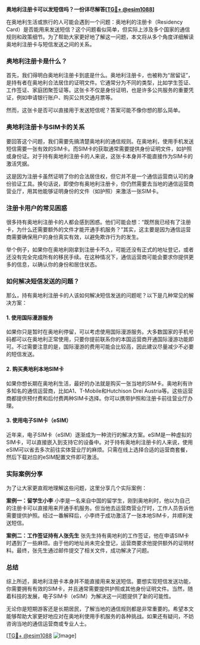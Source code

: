 **奥地利注册卡可以发短信吗？一份详尽解答[[TG💪+ @esim1088](https://t.me/s/esim1088)]**

在奥地利生活或旅行的人可能会遇到一个问题：奥地利的注册卡（Residency Card）是否能用来发送短信？这个问题看似简单，但实际上涉及多个国家的通信规则和政策细节。为了帮助大家更好地了解这一问题，本文将从多个角度详细解读奥地利注册卡与短信发送之间的关系。

### 奥地利注册卡是什么？

首先，我们得明白奥地利注册卡到底是什么。奥地利注册卡，也被称为“居留证”，是持有者在奥地利合法居住的证明文件。它通常分为不同的类型，比如学生签证、工作签证、家庭团聚签证等。这张卡不仅是身份证明，也是许多公共服务的重要凭证，例如申请银行账户、购买公共交通月票等。

然而，这张卡是否可以直接用于发送短信呢？答案可能不像你想的那么简单。

### 奥地利注册卡与SIM卡的关系

要回答这个问题，我们需要先搞清楚奥地利的通信规则。在奥地利，使用手机发送短信需要一张有效的SIM卡。而SIM卡的获取通常需要提供身份证明文件，如护照或身份证。对于持有奥地利注册卡的人来说，这张卡本身并不能直接作为SIM卡的激活凭据。

这是因为注册卡虽然证明了你的合法居住权，但它并不是一个通信运营商认可的身份验证工具。换句话说，即使你有奥地利注册卡，你仍然需要去当地的通信运营商营业厅，用其他能够证明身份的文件（如护照）来激活一张SIM卡。

### 注册卡用户的常见困惑

很多持有奥地利注册卡的人都会感到困惑。他们可能会想：“既然我已经有了注册卡，为什么还需要额外的文件才能开通手机服务？”其实，这主要是因为通信运营商需要确保用户的身份真实有效，以避免欺诈行为的发生。

举个例子，如果你在奥地利刚拿到注册卡不久，可能还没有正式的地址登记，或者还没有完全完成所有的移民手续。在这种情况下，通信运营商可能会要求你提供更多的信息，以确认你的身份和居住状态。

### 如何解决短信发送的问题？

那么，持有奥地利注册卡的人该如何解决短信发送的问题呢？以下是几种常见的解决方案：

#### 1. 使用国际漫游服务

如果你只是暂时在奥地利停留，可以考虑使用国际漫游服务。大多数国家的手机号码都可以在奥地利正常使用，只要你提前联系你的本国运营商开通国际漫游功能即可。不过需要注意的是，国际漫游的费用可能会比较高，因此建议尽量减少不必要的短信发送。

#### 2. 购买奥地利本地SIM卡

如果你想长期在奥地利生活，最好的办法就是购买一张当地的SIM卡。奥地利有许多知名的通信运营商，比如A1、T-Mobile和Hutchison Drei Austria等。这些运营商都提供预付费和后付费两种SIM卡选择。你可以携带护照和注册卡前往营业厅办理。

#### 3. 使用电子SIM卡（eSIM）

近年来，电子SIM卡（eSIM）逐渐成为一种流行的解决方案。eSIM是一种虚拟的SIM卡，可以直接嵌入到支持它的设备中。对于持有奥地利注册卡的人来说，使用eSIM可以省去多次前往实体营业厅的麻烦。只需在线上选择合适的运营商套餐，然后下载对应的eSIM配置文件即可激活。

### 实际案例分享

为了让大家更直观地理解这些问题，这里分享几个实际案例：

**案例一：留学生小李**
小李是一名来自中国的留学生，刚到奥地利时，他以为自己的注册卡可以直接用来开通手机服务。但当他去运营商营业厅时，工作人员告诉他需要提供护照。经过一番解释后，小李终于成功激活了一张本地SIM卡，并顺利发送短信。

**案例二：工作签证持有人张先生**
张先生持有奥地利的工作签证，他在申请SIM卡时遇到了一些麻烦。由于他的地址尚未完全登记，运营商要求他提供额外的证明材料。最终，张先生通过邮件提交了相关文件，成功解决了问题。

### 总结

综上所述，奥地利注册卡本身并不能直接用来发送短信。要想实现短信发送功能，你需要拥有有效的SIM卡，并且通常需要提供护照或其他身份证明文件。当然，随着科技的发展，电子SIM卡（eSIM）为解决这一问题提供了新的可能性。

无论你是短期游客还是长期居民，了解当地的通信规则都是非常重要的。希望本文能够帮助大家更好地应对在奥地利使用手机服务的各种挑战。如果还有疑问，不妨咨询当地的通信运营商或专业人士。

[[TG💪+ @esim1088](https://t.me/s/esim1088) ![Image](https://i.postimg.cc/4NQfJmqS/Snipaste-2025-05-13-00-14-12.png)]
